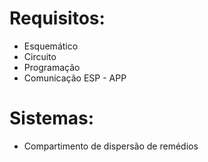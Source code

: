 # Requisitos:
- Esquemático
- Circuito
- Programação
- Comunicação ESP - APP

# Sistemas:
- Compartimento de dispersão de remédios

